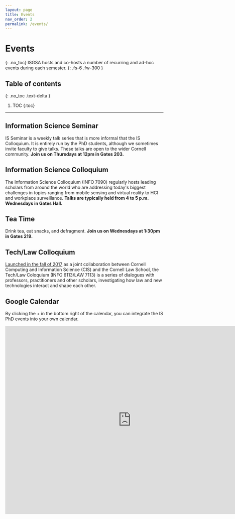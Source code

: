 ```yaml
---
layout: page
title: Events
nav_order: 2
permalink: /events/
---
```


# Events
{: .no_toc}
ISGSA hosts and co-hosts a number of recurring and ad-hoc events during each semester.
{: .fs-6 .fw-300 }

## Table of contents
{: .no_toc .text-delta }

1. TOC
{:toc}

---

## Information Science Seminar
IS Seminar is a weekly talk series that is more informal that the IS Colloquium. It is entirely run by the PhD students, although we sometimes invite faculty to give talks. These talks are open to the wider Cornell community. **Join us on Thursdays at 12pm in Gates 203.**

## Information Science Colloquium
The Information Science Colloquium (INFO 7090) regularly hosts leading scholars from around the world who are addressing today's biggest challenges in topics ranging from mobile sensing and virtual reality to HCI and workplace surveillance. **Talks are typically held from 4 to 5 p.m. Wednesdays in Gates Hall.**

## Tea Time
Drink tea, eat snacks, and defragment. **Join us on Wednesdays at 1:30pm in Gates 219.**

## Tech/Law Colloquium
[Launched in the fall of 2017](https://infosci.cornell.edu/information/news/newsitem351/new-techlaw-series-explore-surveillance-privacy-bias) as a joint collaboration between Cornell Computing and Information Science (CIS) and the Cornell Law School, the Tech/Law Coloquium (INFO 6113/LAW 7113) is a series of dialogues with professors, practitioners and other scholars, investigating how law and new technologies interact and shape each other. 

## Google Calendar
By clicking the + in the bottom right of the calendar, you can integrate the IS PhD events into your own calendar.
<iframe src="https://calendar.google.com/calendar/embed?src=i8ec4n1tcgobfbbf3ms1onf8rs%40group.calendar.google.com&ctz=America%2FNew_York" style="border: 0" width="800" height="600" frameborder="0" scrolling="no"></iframe>